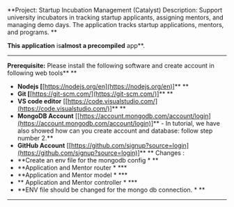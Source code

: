 **Project: Startup Incubation Management (Catalyst)
Description: Support university incubators in tracking startup applicants, assigning mentors, and managing demo days. The application tracks startup applications, mentors, and programs. **



**This **app**lication** is**almost **a** precompiled** app**. 

---

**Prerequisite:** Please install the following software and create account in following web tools** **

* **Nodejs [**[https://nodejs.org/en](https://nodejs.org/en)]** **
* **Git [**[https://git-scm.com/](https://git-scm.com/)]** **
* **VS code editor** [[https://code.visualstudio.com/](https://code.visualstudio.com/)]** **
* **MongoDB Account** [[https://account.mongodb.com/account/login](https://account.mongodb.com/account/login)]** - In tutorial, we have also showed how can you create account and database: follow step number 2.**
* **GitHub Account** [[https://github.com/signup?source=login](https://github.com/signup?source=login)]** **
Changes :
* **Create an env file for the mongodb config * **
* **Application and Mentor router * ***
* **Application and Mentor model * ***
* ** Application and Mentor controller * ***
* **ENV file should be changed for the mongo db connection. * **

---
